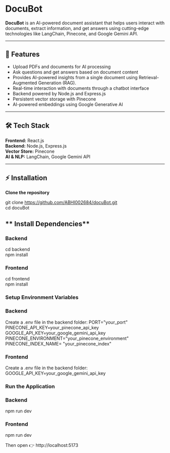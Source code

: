 # **DocuBot**

**DocuBot** is an AI-powered document assistant that helps users interact with documents, extract information, and get answers using cutting-edge technologies like LangChain, Pinecone, and Google Gemini API.

---

## **🚀 Features**

- Upload PDFs and documents for AI processing
- Ask questions and get answers based on document content
- Provides AI-powered insights from a single document using Retrieval-Augmented Generation (RAG).
- Real-time interaction with documents through a chatbot interface
- Backend powered by Node.js and Express.js
- Persistent vector storage with Pinecone
- AI-powered embeddings using Google Generative AI

---

## **🛠 Tech Stack**

**Frontend:** React.js  
**Backend:** Node.js, Express.js  
**Vector Store:** Pinecone  
**AI & NLP:** LangChain, Google Gemini API

---

## **⚡ Installation**

**Clone the repository**

git clone https://github.com/ABHI002684/docuBot.git  
cd docuBot

## ** Install Dependencies**

### **Backend**

cd backend  
npm install

### **Frontend**
cd frontend  
npm install

### Setup Environment Variables

### Backend
Create a .env file in the backend folder:
PORT="your_port"
PINECONE_API_KEY=your_pinecone_api_key
GOOGLE_API_KEY=your_google_gemini_api_key
PINECONE_ENVIRONMENT="your_pinecone_environment"
PINECONE_INDEX_NAME= "your_pinecone_index"

### Frontend
Create a .env file in the backend folder:
GOOGLE_API_KEY=your_google_gemini_api_key

### Run the Application

### Backend
npm run dev

### Frontend
npm run dev

Then open 👉 http://localhost:5173


